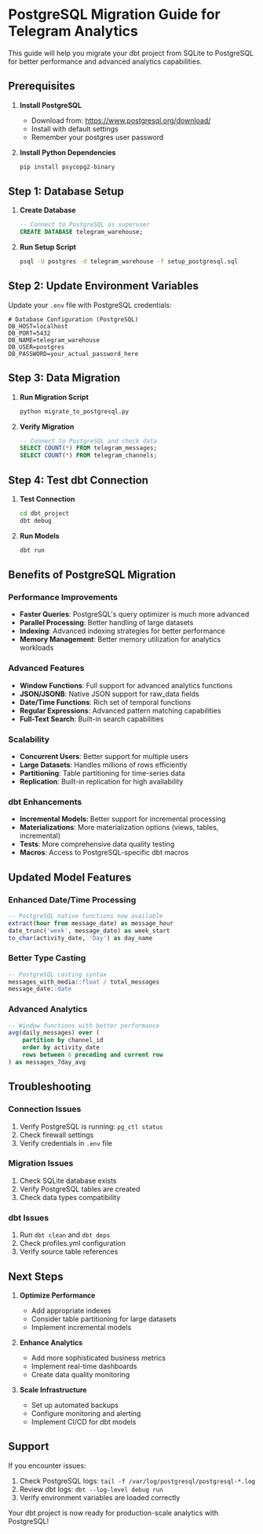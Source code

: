 # PostgreSQL Migration Guide for Telegram Analytics

This guide will help you migrate your dbt project from SQLite to PostgreSQL for better performance and advanced analytics capabilities.

## Prerequisites

1. **Install PostgreSQL**
   - Download from: https://www.postgresql.org/download/
   - Install with default settings
   - Remember your postgres user password

2. **Install Python Dependencies**
   ```bash
   pip install psycopg2-binary
   ```

## Step 1: Database Setup

1. **Create Database**
   ```sql
   -- Connect to PostgreSQL as superuser
   CREATE DATABASE telegram_warehouse;
   ```

2. **Run Setup Script**
   ```bash
   psql -U postgres -d telegram_warehouse -f setup_postgresql.sql
   ```

## Step 2: Update Environment Variables

Update your `.env` file with PostgreSQL credentials:

```env
# Database Configuration (PostgreSQL)
DB_HOST=localhost
DB_PORT=5432
DB_NAME=telegram_warehouse
DB_USER=postgres
DB_PASSWORD=your_actual_password_here
```

## Step 3: Data Migration

1. **Run Migration Script**
   ```bash
   python migrate_to_postgresql.py
   ```

2. **Verify Migration**
   ```sql
   -- Connect to PostgreSQL and check data
   SELECT COUNT(*) FROM telegram_messages;
   SELECT COUNT(*) FROM telegram_channels;
   ```

## Step 4: Test dbt Connection

1. **Test Connection**
   ```bash
   cd dbt_project
   dbt debug
   ```

2. **Run Models**
   ```bash
   dbt run
   ```

## Benefits of PostgreSQL Migration

### Performance Improvements
- **Faster Queries**: PostgreSQL's query optimizer is much more advanced
- **Parallel Processing**: Better handling of large datasets
- **Indexing**: Advanced indexing strategies for better performance
- **Memory Management**: Better memory utilization for analytics workloads

### Advanced Features
- **Window Functions**: Full support for advanced analytics functions
- **JSON/JSONB**: Native JSON support for raw_data fields
- **Date/Time Functions**: Rich set of temporal functions
- **Regular Expressions**: Advanced pattern matching capabilities
- **Full-Text Search**: Built-in search capabilities

### Scalability
- **Concurrent Users**: Better support for multiple users
- **Large Datasets**: Handles millions of rows efficiently
- **Partitioning**: Table partitioning for time-series data
- **Replication**: Built-in replication for high availability

### dbt Enhancements
- **Incremental Models**: Better support for incremental processing
- **Materializations**: More materialization options (views, tables, incremental)
- **Tests**: More comprehensive data quality testing
- **Macros**: Access to PostgreSQL-specific dbt macros

## Updated Model Features

### Enhanced Date/Time Processing
```sql
-- PostgreSQL native functions now available
extract(hour from message_date) as message_hour
date_trunc('week', message_date) as week_start
to_char(activity_date, 'Day') as day_name
```

### Better Type Casting
```sql
-- PostgreSQL casting syntax
messages_with_media::float / total_messages
message_date::date
```

### Advanced Analytics
```sql
-- Window functions with better performance
avg(daily_messages) over (
    partition by channel_id
    order by activity_date
    rows between 6 preceding and current row
) as messages_7day_avg
```

## Troubleshooting

### Connection Issues
1. Verify PostgreSQL is running: `pg_ctl status`
2. Check firewall settings
3. Verify credentials in `.env` file

### Migration Issues
1. Check SQLite database exists
2. Verify PostgreSQL tables are created
3. Check data types compatibility

### dbt Issues
1. Run `dbt clean` and `dbt deps`
2. Check profiles.yml configuration
3. Verify source table references

## Next Steps

1. **Optimize Performance**
   - Add appropriate indexes
   - Consider table partitioning for large datasets
   - Implement incremental models

2. **Enhance Analytics**
   - Add more sophisticated business metrics
   - Implement real-time dashboards
   - Create data quality monitoring

3. **Scale Infrastructure**
   - Set up automated backups
   - Configure monitoring and alerting
   - Implement CI/CD for dbt models

## Support

If you encounter issues:
1. Check PostgreSQL logs: `tail -f /var/log/postgresql/postgresql-*.log`
2. Review dbt logs: `dbt --log-level debug run`
3. Verify environment variables are loaded correctly

Your dbt project is now ready for production-scale analytics with PostgreSQL!